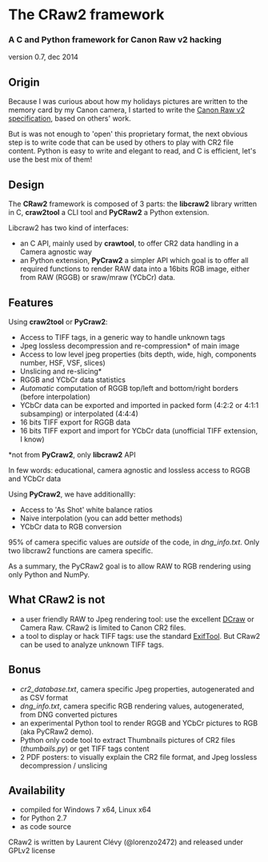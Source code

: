 # The CRaw2 framework #

### A C and Python framework for Canon Raw v2 hacking ###

version 0.7, dec 2014

## Origin ##

Because I was curious about how my holidays pictures are written to the memory card by my Canon camera, I started to write the [Canon Raw v2 specification](http://lclevy.free.fr/cr2/ "Understanding What is stored in a Canon RAW .CR2 file, How and Why"), based on others' work.

But is was not enough to 'open' this proprietary format, the next obvious step is to write code that can be used by others to play with CR2 file content. Python is easy to write and elegant to read, and C is efficient, let's use the best mix of them!  

## Design ##

The **CRaw2** framework is composed of 3 parts: the **libcraw2** library written in C, **craw2tool** a CLI tool and **PyCRaw2** a Python extension. 

Libcraw2 has two kind of interfaces:

- an C API, mainly used by **crawtool**, to offer CR2 data handling in a Camera agnostic way 
- an Python extension, **PyCraw2** a simpler API which goal is to offer all required functions to render RAW data into a 16bits RGB image, either from RAW (RGGB) or sraw/mraw (YCbCr) data.

## Features ##

Using **craw2tool** or **PyCraw2**:

- Access to TIFF tags, in a generic way to handle unknown tags
- Jpeg lossless decompression and re-compression* of main image
- Access to low level jpeg properties (bits depth, wide, high, components number, HSF, VSF, slices)
- Unslicing and re-slicing*
- RGGB and YCbCr data statistics
- *Automatic* computation of RGGB top/left and bottom/right borders (before interpolation)
- YCbCr data can be exported and imported in packed form (4:2:2 or 4:1:1 subsamping) or interpolated (4:4:4)
- 16 bits TIFF export for RGGB data
- 16 bits TIFF export and import for YCbCr data (unofficial TIFF extension, I know)

\*not from **PyCraw2**, only **libcraw2** API 

In few words: educational, camera agnostic and lossless access to RGGB and YCbCr data

Using **PyCraw2**, we have additionallly:

- Access to 'As Shot' white balance ratios
- Naive interpolation (you can add better methods)
- YCbCr data to RGB conversion

95% of camera specific values are *outside* of the code, in *dng_info.txt*. Only two libcraw2 functions are camera specific.

As a summary, the PyCRaw2 goal is to allow RAW to RGB rendering using only Python and NumPy.

## What CRaw2 is not ##

- a user friendly RAW to Jpeg rendering tool: use the excellent [DCraw](https://www.cybercom.net/~dcoffin/dcraw/) or Camera Raw. CRaw2 is limited to Canon CR2 files.
- a tool to display or hack TIFF tags: use the standard [ExifTool](http://www.sno.phy.queensu.ca/~phil/exiftool/). But CRaw2 can be used to analyze unknown TIFF tags.

## Bonus ##

- *cr2_database.txt*, camera specific Jpeg properties, autogenerated and as CSV format
- *dng_info.txt*, camera specific RGB rendering values, autogenerated, from DNG converted pictures
- an experimental Python tool to render RGGB and YCbCr pictures to RGB (aka PyCRaw2 demo). 
- Python only code tool to extract Thumbnails pictures of CR2 files (*thumbails.py*) or get TIFF tags content
- 2 PDF posters: to visually explain the CR2 file format, and Jpeg lossless decompression / unslicing

## Availability ##

- compiled for Windows 7 x64, Linux x64
- for Python 2.7
- as code source

CRaw2 is written by Laurent Clévy (@lorenzo2472) and released under GPLv2 license


